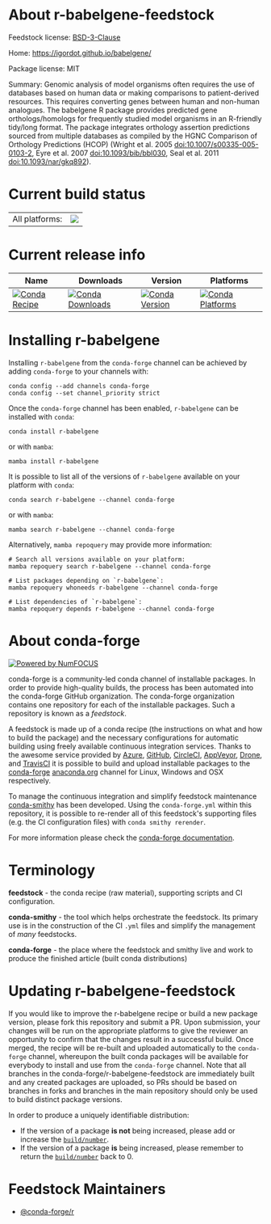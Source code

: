 About r-babelgene-feedstock
===========================

Feedstock license: [BSD-3-Clause](https://github.com/conda-forge/r-babelgene-feedstock/blob/main/LICENSE.txt)

Home: https://igordot.github.io/babelgene/

Package license: MIT

Summary: Genomic analysis of model organisms often requires the use of databases based on human data or making comparisons to patient-derived resources. This requires converting genes between human and non-human analogues. The babelgene R package provides predicted gene orthologs/homologs for frequently studied model organisms in an R-friendly tidy/long format. The package integrates orthology assertion predictions sourced from multiple databases as compiled by the HGNC Comparison of Orthology Predictions (HCOP) (Wright et al. 2005 <doi:10.1007/s00335-005-0103-2>, Eyre et al. 2007 <doi:10.1093/bib/bbl030>, Seal et al. 2011 <doi:10.1093/nar/gkq892>).

Current build status
====================


<table><tr><td>All platforms:</td>
    <td>
      <a href="https://dev.azure.com/conda-forge/feedstock-builds/_build/latest?definitionId=12644&branchName=main">
        <img src="https://dev.azure.com/conda-forge/feedstock-builds/_apis/build/status/r-babelgene-feedstock?branchName=main">
      </a>
    </td>
  </tr>
</table>

Current release info
====================

| Name | Downloads | Version | Platforms |
| --- | --- | --- | --- |
| [![Conda Recipe](https://img.shields.io/badge/recipe-r--babelgene-green.svg)](https://anaconda.org/conda-forge/r-babelgene) | [![Conda Downloads](https://img.shields.io/conda/dn/conda-forge/r-babelgene.svg)](https://anaconda.org/conda-forge/r-babelgene) | [![Conda Version](https://img.shields.io/conda/vn/conda-forge/r-babelgene.svg)](https://anaconda.org/conda-forge/r-babelgene) | [![Conda Platforms](https://img.shields.io/conda/pn/conda-forge/r-babelgene.svg)](https://anaconda.org/conda-forge/r-babelgene) |

Installing r-babelgene
======================

Installing `r-babelgene` from the `conda-forge` channel can be achieved by adding `conda-forge` to your channels with:

```
conda config --add channels conda-forge
conda config --set channel_priority strict
```

Once the `conda-forge` channel has been enabled, `r-babelgene` can be installed with `conda`:

```
conda install r-babelgene
```

or with `mamba`:

```
mamba install r-babelgene
```

It is possible to list all of the versions of `r-babelgene` available on your platform with `conda`:

```
conda search r-babelgene --channel conda-forge
```

or with `mamba`:

```
mamba search r-babelgene --channel conda-forge
```

Alternatively, `mamba repoquery` may provide more information:

```
# Search all versions available on your platform:
mamba repoquery search r-babelgene --channel conda-forge

# List packages depending on `r-babelgene`:
mamba repoquery whoneeds r-babelgene --channel conda-forge

# List dependencies of `r-babelgene`:
mamba repoquery depends r-babelgene --channel conda-forge
```


About conda-forge
=================

[![Powered by
NumFOCUS](https://img.shields.io/badge/powered%20by-NumFOCUS-orange.svg?style=flat&colorA=E1523D&colorB=007D8A)](https://numfocus.org)

conda-forge is a community-led conda channel of installable packages.
In order to provide high-quality builds, the process has been automated into the
conda-forge GitHub organization. The conda-forge organization contains one repository
for each of the installable packages. Such a repository is known as a *feedstock*.

A feedstock is made up of a conda recipe (the instructions on what and how to build
the package) and the necessary configurations for automatic building using freely
available continuous integration services. Thanks to the awesome service provided by
[Azure](https://azure.microsoft.com/en-us/services/devops/), [GitHub](https://github.com/),
[CircleCI](https://circleci.com/), [AppVeyor](https://www.appveyor.com/),
[Drone](https://cloud.drone.io/welcome), and [TravisCI](https://travis-ci.com/)
it is possible to build and upload installable packages to the
[conda-forge](https://anaconda.org/conda-forge) [anaconda.org](https://anaconda.org/)
channel for Linux, Windows and OSX respectively.

To manage the continuous integration and simplify feedstock maintenance
[conda-smithy](https://github.com/conda-forge/conda-smithy) has been developed.
Using the ``conda-forge.yml`` within this repository, it is possible to re-render all of
this feedstock's supporting files (e.g. the CI configuration files) with ``conda smithy rerender``.

For more information please check the [conda-forge documentation](https://conda-forge.org/docs/).

Terminology
===========

**feedstock** - the conda recipe (raw material), supporting scripts and CI configuration.

**conda-smithy** - the tool which helps orchestrate the feedstock.
                   Its primary use is in the construction of the CI ``.yml`` files
                   and simplify the management of *many* feedstocks.

**conda-forge** - the place where the feedstock and smithy live and work to
                  produce the finished article (built conda distributions)


Updating r-babelgene-feedstock
==============================

If you would like to improve the r-babelgene recipe or build a new
package version, please fork this repository and submit a PR. Upon submission,
your changes will be run on the appropriate platforms to give the reviewer an
opportunity to confirm that the changes result in a successful build. Once
merged, the recipe will be re-built and uploaded automatically to the
`conda-forge` channel, whereupon the built conda packages will be available for
everybody to install and use from the `conda-forge` channel.
Note that all branches in the conda-forge/r-babelgene-feedstock are
immediately built and any created packages are uploaded, so PRs should be based
on branches in forks and branches in the main repository should only be used to
build distinct package versions.

In order to produce a uniquely identifiable distribution:
 * If the version of a package **is not** being increased, please add or increase
   the [``build/number``](https://docs.conda.io/projects/conda-build/en/latest/resources/define-metadata.html#build-number-and-string).
 * If the version of a package **is** being increased, please remember to return
   the [``build/number``](https://docs.conda.io/projects/conda-build/en/latest/resources/define-metadata.html#build-number-and-string)
   back to 0.

Feedstock Maintainers
=====================

* [@conda-forge/r](https://github.com/orgs/conda-forge/teams/r/)

